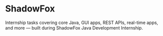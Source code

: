 # ShadowFox
Internship tasks covering core Java, GUI apps, REST APIs, real-time apps, and more — built during ShadowFox Java Development Internship.
